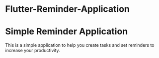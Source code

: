 # Flutter-Reminder-Application
# Simple Reminder Application

This is a simple application to help you create tasks and set reminders to increase your productivity.
